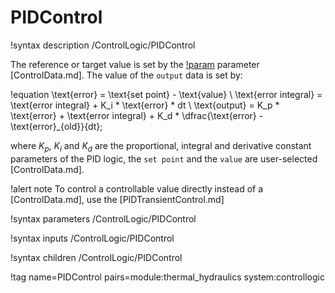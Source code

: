 # PIDControl

!syntax description /ControlLogic/PIDControl

The reference or target value is set by the [!param](/ControlLogic/PIDControl/set_point) parameter [ControlData.md].
The value of the `output` data is set by:

!equation
\text{error} = \text{set point} - \text{value} \\
\text{error integral} = \text{error integral} + K_i * \text{error} * dt \\
\text{output} = K_p * \text{error} + \text{error integral} + K_d * \dfrac{\text{error} - \text{error}_{old}}{dt};

where $K_p$, $K_i$ and $K_d$ are the proportional, integral and derivative constant parameters of the PID logic,
the `set point` and the `value` are user-selected [ControlData.md].

!alert note
To control a controllable value directly instead of a [ControlData.md], use the [PIDTransientControl.md]

!syntax parameters /ControlLogic/PIDControl

!syntax inputs /ControlLogic/PIDControl

!syntax children /ControlLogic/PIDControl

!tag name=PIDControl pairs=module:thermal_hydraulics system:controllogic
